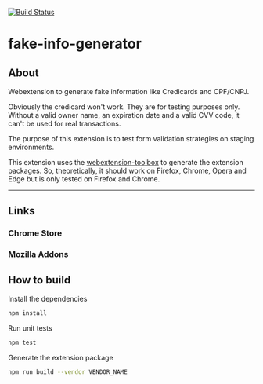 [![Build Status](https://travis-ci.org/dbiagi/fake-info-generator.svg?branch=master)](https://travis-ci.org/dbiagi/fake-info-generator)

# fake-info-generator

## About
Webextension to generate fake information like Credicards and CPF/CNPJ.

Obviously the credicard won't work. They are for testing purposes only. Without a valid owner name, an expiration date and a valid CVV code, it can't be used for real transactions. 

The purpose of this extension is to test form validation strategies on staging environments.

This extension uses the [webextension-toolbox](https://github.com/webextension-toolbox/webextension-toolbox) to generate the extension packages. So, theoretically, it should work on Firefox, Chrome, Opera and Edge but is only tested on Firefox and Chrome.

---

## Links

### Chrome Store

### Mozilla Addons 

## How to build

Install the dependencies

```sh
npm install
```

Run unit tests
```sh
npm test
```

Generate the extension package
```sh
npm run build --vendor VENDOR_NAME
```